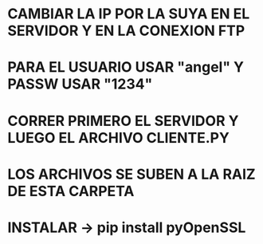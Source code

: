 # CAMBIAR LA IP POR LA SUYA EN EL SERVIDOR Y EN LA CONEXION FTP
# PARA EL USUARIO USAR "angel" Y PASSW USAR "1234"

# CORRER PRIMERO EL SERVIDOR Y LUEGO EL ARCHIVO CLIENTE.PY

# LOS ARCHIVOS SE SUBEN A LA RAIZ DE ESTA CARPETA

# INSTALAR -> pip install pyOpenSSL